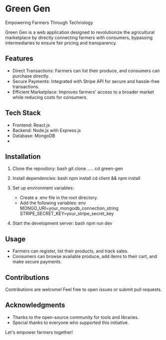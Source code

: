 # Green Gen

Empowering Farmers Through Technology

Green Gen is a web application designed to revolutionize the agricultural marketplace by directly connecting farmers with consumers, bypassing intermediaries to ensure fair pricing and transparency.

## Features

- Direct Transactions: Farmers can list their produce, and consumers can purchase directly.
- Secure Payments: Integrated with Stripe API for secure and hassle-free transactions.
- Efficient Marketplace: Improves farmers' access to a broader market while reducing costs for consumers.

## Tech Stack

- Frontend: React.js
- Backend: Node.js with Express.js
- Database: MongoDB
-

## Installation

1. Clone the repository:
   bash
   git clone .....
   cd green-gen
   
2. Install dependencies:
   bash
   npm install
   cd client && npm install
   
3. Set up environment variables:
   - Create a .env file in the root directory.
   - Add the following variables:
     env
     MONGO_URI=your_mongodb_connection_string
     STRIPE_SECRET_KEY=your_stripe_secret_key
     
4. Start the development server:
   bash
   npm run dev
   

## Usage

- Farmers can register, list their products, and track sales.
- Consumers can browse available produce, add items to their cart, and make secure payments.

## Contributions

Contributions are welcome! Feel free to open issues or submit pull requests.


## Acknowledgments

- Thanks to the open-source community for tools and libraries.
- Special thanks to everyone who supported this initiative.

Let's empower farmers together!
